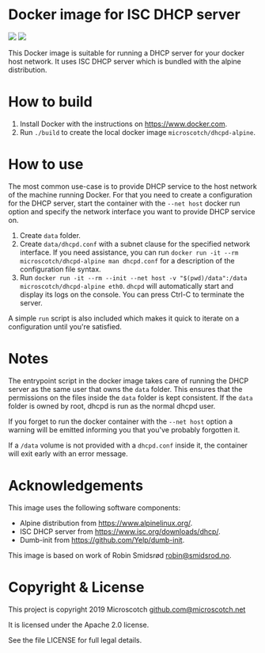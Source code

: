 Docker image for ISC DHCP server
================================

[![](https://images.microbadger.com/badges/image/microscotch/dhcpd-alpine.svg)](https://microbadger.com/images/microscotch/dhcpd-alpine "See more microscotch/dhcpd-alpine image details")
[![](https://images.microbadger.com/badges/version/microscotch/dhcpd-alpine.svg)](https://microbadger.com/images/microscotch/dhcpd-alpine "Get your own version badge on microbadger.com")

This Docker image is suitable for running a DHCP server for your docker host
network.  It uses ISC DHCP server which is bundled with the alpine distribution.

How to build
============

 1. Install Docker with the instructions on <https://www.docker.com>.
 2. Run `./build` to create the local docker image `microscotch/dhcpd-alpine`.

How to use
==========

The most common use-case is to provide DHCP service to the host network of
the machine running Docker.  For that you need to create a configuration for
the DHCP server, start the container with the `--net host` docker run
option and specify the network interface you want to provide DHCP service
on.

 1. Create `data` folder.
 2. Create `data/dhcpd.conf` with a subnet clause for the specified
    network interface.  If you need assistance, you can run
    `docker run -it --rm microscotch/dhcpd-alpine man dhcpd.conf` for a description
    of the configuration file syntax.
 3. Run `docker run -it --rm --init --net host -v "$(pwd)/data":/data microscotch/dhcpd-alpine eth0`.
    `dhcpd` will automatically start and display its logs on the console.
    You can press Ctrl-C to terminate the server.

A simple `run` script is also included which makes it quick to iterate on a
configuration until you're satisfied.

Notes
=====

The entrypoint script in the docker image takes care of running the DHCP
server as the same user that owns the `data` folder.  This ensures that the
permissions on the files inside the `data` folder is kept consistent.  If
the `data` folder is owned by root, dhcpd is run as the normal dhcpd user.

If you forget to run the docker container with the `--net host` option a
warning will be emitted informing you that you've probably forgotten it.

If a `/data` volume is not provided with a `dhcpd.conf` inside it, the
container will exit early with an error message.

Acknowledgements
================

This image uses the following software components:

 * Alpine distribution from <https://www.alpinelinux.org/>.
 * ISC DHCP server from <https://www.isc.org/downloads/dhcp/>.
 * Dumb-init from <https://github.com/Yelp/dumb-init>.

This image is based on work of Robin Smidsrød <robin@smidsrod.no>.

Copyright & License
===================

This project is copyright 2019 Microscotch <github.com@microscotch.net>

It is licensed under the Apache 2.0 license.

See the file LICENSE for full legal details.
